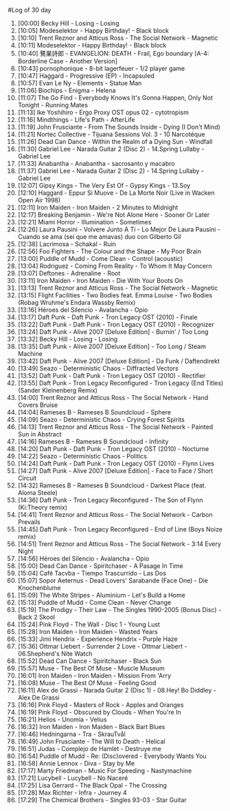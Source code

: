 #Log of 30 day

1. [00:00] Becky Hill - Losing - Losing
1. [10:05] Modeselektor - Happy Birthday! - Black block
1. [10:10] Trent Reznor and Atticus Ross - The Social Network - Magnetic
1. [10:11] Modeselektor - Happy Birthday! - Black block
1. [10:40] 鷺巣詩郎 - EVANGELION: DEATH - Frail, Ego boundary [A-4: Borderline Case - Another Version]
1. [10:43] pornophonique - 8-bit lagerfeuer - 1/2 player game
1. [10:47] Haggard - Progressive (EP) - Incapsuled
1. [10:57] Evan Le Ny - Elements - Statue Man
1. [11:06] Biochips - Enigma - Helena
1. [11:07] The Go Find - Everybody Knows It's Gonna Happen, Only Not Tonight - Running Mates
1. [11:13] Ike Yoshihiro - Ergo Proxy OST opus 02 - cytotropism
1. [11:16] Mindthings - Life's Path - AfterLife
1. [11:19] John Frusciante - From The Sounds Inside - Dying (I Don't Mind)
1. [11:21] Nortec Collective - Tijuana Sessions Vol. 3 - 10 Narcotéque
1. [11:26] Dead Can Dance - Within the Realm of a Dying Sun - Windfall
1. [11:30] Gabriel Lee - Narada Guitar 2 (Disc 2) - 14.Spring Lullaby - Gabriel Lee
1. [11:33] Anabantha - Anabantha - sacrosanto y macabro
1. [11:37] Gabriel Lee - Narada Guitar 2 (Disc 2) - 14.Spring Lullaby - Gabriel Lee
1. [12:07] Gipsy Kings - The Very Est Of - Gypsy Kings - 13.Soy
1. [12:10] Haggard - Eppur Si Muove - De La Morte Noir (Live in Wacken Open Air 1998)
1. [12:11] Iron Maiden - Iron Maiden - 2 Minutes to Midnight
1. [12:17] Breaking Benjamin - We're Not Alone Here - Sooner Or Later
1. [12:21] Miami Horror - Illumination - Sometimes
1. [12:26] Laura Pausini - Volvere Junto A Ti - Lo Mejor De Laura Pausini - Cuando se ama (sei que me amavas) duo con Gilberto Gil
1. [12:38] Lacrimosa - Schakal - Ruin
1. [12:56] Foo Fighters - The Colour and the Shape - My Poor Brain
1. [13:00] Puddle of Mudd - Come Clean - Control (acoustic)
1. [13:04] Rodriguez - Coming From Reality - To Whom It May Concern
1. [13:07] Deftones - Adrenaline - Root
1. [13:11] Iron Maiden - Iron Maiden - Die With Your Boots On
1. [13:13] Trent Reznor and Atticus Ross - The Social Network - Magnetic
1. [13:15] Flight Facilities - Two Bodies feat. Emma Louise - Two Bodies (Robag Wruhme's Endara Wassby Remix)
1. [13:16] Héroes del Silencio - Avalancha - Opio
1. [13:17] Daft Punk - Daft Punk - Tron Legacy OST (2010) - Finale
1. [13:22] Daft Punk - Daft Punk - Tron Legacy OST (2010) - Recognizer
1. [13:24] Daft Punk - Alive 2007 [Deluxe Edition] - Burnin' / Too Long
1. [13:32] Becky Hill - Losing - Losing
1. [13:35] Daft Punk - Alive 2007 [Deluxe Edition] - Too Long / Steam Machine
1. [13:42] Daft Punk - Alive 2007 [Deluxe Edition] - Da Funk / Daftendirekt
1. [13:49] Seazo - Deterministic Chaos - Diffracted Vectors
1. [13:52] Daft Punk - Daft Punk - Tron Legacy OST (2010) - Rectifier
1. [13:55] Daft Punk - Tron Legacy Reconfigured - Tron Legacy (End Titles) (Sander Kleinenberg Remix)
1. [14:00] Trent Reznor and Atticus Ross - The Social Network - Hand Covers Bruise
1. [14:04] Rameses B - Rameses B Soundcloud - Sphere
1. [14:09] Seazo - Deterministic Chaos - Crying Forest Spirits
1. [14:13] Trent Reznor and Atticus Ross - The Social Network - Painted Sun in Abstract
1. [14:16] Rameses B - Rameses B Soundcloud - Infinity
1. [14:20] Daft Punk - Daft Punk - Tron Legacy OST (2010) - Nocturne
1. [14:22] Seazo - Deterministic Chaos - Politics
1. [14:24] Daft Punk - Daft Punk - Tron Legacy OST (2010) - Flynn Lives
1. [14:27] Daft Punk - Alive 2007 [Deluxe Edition] - Face to Face / Short Circuit
1. [14:32] Rameses B - Rameses B Soundcloud - Darkest Place (feat. Aloma Steele)
1. [14:36] Daft Punk - Tron Legacy Reconfigured - The Son of Flynn (Ki:Theory remix)
1. [14:41] Trent Reznor and Atticus Ross - The Social Network - Carbon Prevails
1. [14:45] Daft Punk - Tron Legacy Reconfigured - End of Line (Boys Noize remix)
1. [14:51] Trent Reznor and Atticus Ross - The Social Network - 3:14 Every Night
1. [14:56] Héroes del Silencio - Avalancha - Opio
1. [15:00] Dead Can Dance - Spiritchaser - A Pasage In Time
1. [15:04] Café Tacvba - Tiempo Trascurrido - Las Dos
1. [15:07] Sopor Aeternus - Dead Lovers' Sarabande (Face One) - Die Knochenblume
1. [15:09] The White Stripes - Aluminium - Let's Build a Home
1. [15:13] Puddle of Mudd - Come Clean - Never Change
1. [15:19] The Prodigy - Their Law - The Singles 1990-2005 (Bonus Disc) - Back 2 Skool
1. [15:24] Pink Floyd - The Wall - Disc 1 - Young Lust
1. [15:28] Iron Maiden - Iron Maiden - Wasted Years
1. [15:33] Jimi Hendrix - Experience Hendrix - Purple Haze
1. [15:36] Ottmar Liebert - Surrender 2 Love - Ottmar Liebert - 06.Shepherd's Nite Watch
1. [15:52] Dead Can Dance - Spiritchaser - Black Sun
1. [15:57] Muse - The Best Of Muse - Muscle Museum
1. [16:01] Iron Maiden - Iron Maiden - Mission From 'Arry
1. [16:08] Muse - The Best Of Muse - Feeling Good
1. [16:11] Alex de Grassi - Narada Guitar 2 (Disc 1) - 08.Hey! Bo Diddley - Alex De Grassi
1. [16:16] Pink Floyd - Masters of Rock - Apples and Oranges
1. [16:19] Pink Floyd - Obscured by Clouds - When You're In
1. [16:21] Helios - Unomia - Velius
1. [16:32] Iron Maiden - Iron Maiden - Black Bart Blues
1. [16:46] Hedningarna - Tra - SkrauTvål
1. [16:49] John Frusciante - The Will to Death - Helical
1. [16:51] Judas - Complejo de Hamlet - Destruye me
1. [16:54] Puddle of Mudd - Re: (Disc)overed - Everybody Wants You
1. [16:58] Annie Lennox - Diva - Stay by Me
1. [17:17] Marty Friedman - Music For Speeding - Nastymachine
1. [17:21] Lucybell - Lucybell - No Naceré
1. [17:25] Lisa Gerrard - The Black Opal - The Crossing
1. [17:28] Max Richter - Infra - Journey 4
1. [17:29] The Chemical Brothers - Singles 93-03 - Star Guitar
